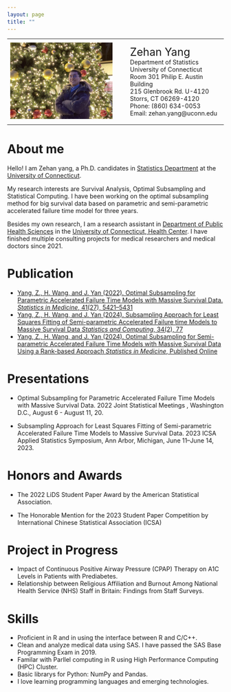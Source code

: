 ```yaml
---
layout: page
title: ""
---
```


<table style="width:100%; background: transparent; border-collapse: collapse;">
  <tr>
    <td style="width:50%; border: none;">
    <img src="https://github.com/YEnthalpy/yenthalpy.github.io/blob/master/head.jpeg?raw=true"
         alt="Figure">
    </td>
    <td style="padding-left: 10px; border: none;">
      <ul style="list-style: none;">
        <li style="font-size: 25px;">Zehan Yang</li>
        <li><a href="https://statistics.uconn.edu"
               style="color:light-blue;text-decoration:none;"
               target="_blank" > Department of Statistics
             </a>
        </li>
        <li><a href="https://uconn.edu"
               style="color:light-blue;text-decoration:none;"
               target="_blank" > University of Connecticut
             </a>
        </li>
        <li>Room 301 Philip E. Austin Building</li>
        <li>215 Glenbrook Rd. U-4120</li>
        <li>Storrs, CT 06269-4120</li>
        <li>Phone: (860) 634-0053</li>
        <li>Email: zehan.yang@uconn.edu</li>
      </ul>
    </td>
  </tr>
</table>


# About me

Hello! I am Zehan yang, a Ph.D. candidates in
[Statistics Department](https://statistics.uconn.edu)
at the [University of Connecticut](https://uconn.edu).

My research interests are Survival Analysis, Optimal
Subsampling and Statistical Computing. I have been working on the
optimal subsampling method for big survival data based on parametric
and semi-parametric accelerated failure time model for three years.

Besides my own research, I am a research assistant in
[Department of Public Health Sciences](https://health.uconn.edu/public-health-sciences/)
in the [University of Connecticut, Health
Center](https://health.uconn.edu). I have finished multiple consulting
projects for medical researchers and medical doctors since 2021.

# Publication

* [Yang, Z., H. Wang, and J. Yan (2022). Optimal Subsampling for Parametric Accelerated Failure Time Models with
Massive Survival Data. *Statistics in Medicine*, 41(27), 5421–5431](https://doi.org/10.1002/sim.9576)
* [Yang, Z., H. Wang, and J. Yan (2024). Subsampling Approach for Least Squares Fitting of Semi-parametric
Accelerated Failure time Models to Massive Survival Data
*Statistics and Computing*, 34(2), 77](https://doi.org/10.1007/s11222-024-10391-y)
* [Yang, Z., H. Wang, and J. Yan (2024). Optimal Subsampling for Semi-parametric Accelerated Failure Time Models with
Massive Survival Data Using a Rank-based Approach
*Statistics in Medicine*, Published Online](https://doi.org/10.1002/sim.10200)

# Presentations

* Optimal Subsampling for Parametric Accelerated Failure Time Models with Massive Survival Data.
2022 Joint Statistical Meetings , Washington D.C., August 6 - August 11, 20.

* Subsampling Approach for Least Squares Fitting of Semi-parametric Accelerated Failure
  Time Models to Massive Survival Data. 2023 ICSA Applied Statistics Symposium, Ann Arbor,
  Michigan, June 11–June 14, 2023.

# Honors and Awards

* The 2022 LiDS Student Paper Award by the American Statistical Association.

* The Honorable Mention for the 2023 Student Paper Competition by International Chinese
  Statistical Association (ICSA)


# Project in Progress

* Impact of Continuous Positive Airway Pressure (CPAP) Therapy on A1C Levels in Patients with Prediabetes.
* Relationship between Religious Affiliation and Burnout Among National Health Service (NHS) Staff in Britain: Findings from Staff Surveys.

# Skills

* Proficient in R and in using the interface between R and C/C++.
* Clean and analyze medical data using SAS. I have passed the SAS Base Programming Exam in 2019.
* Familar with Parllel computing in R using High Performance Computing (HPC) Cluster.
* Basic librarys for Python: NumPy and Pandas.
* I love learning programming languages and emerging technologies.













